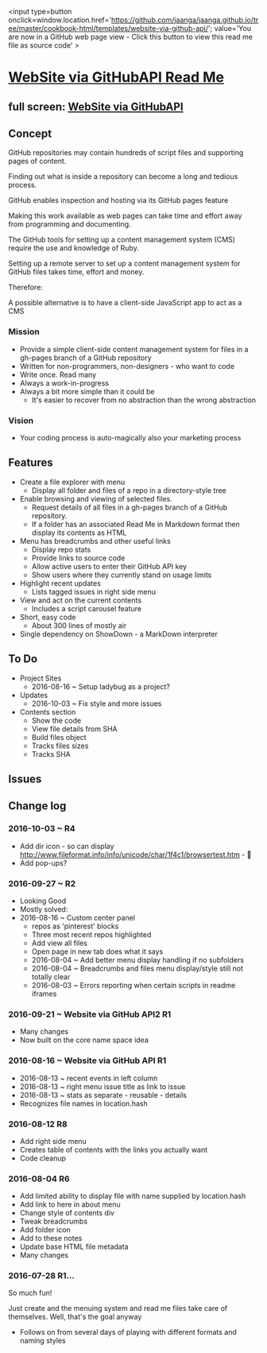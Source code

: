 <span style=display:none; >[You are now in a GitHub source code view - click this link to view Read Me file as a web page]
( https://jaanga.github.io/cookbook-html/templates/website-via-github-api/#readme.md "View file as a web page." ) </span>
<input type=button onclick=window.location.href='https://github.com/jaanga/jaanga.github.io/tree/master/cookbook-html/templates/website-via-github-api/'; 
value='You are now in a GitHub web page view - Click this button to view this read me file as source code' >


[WebSite via GitHubAPI Read Me]( https://jaanga.github.io/cookbook-html/templates/website-via-github-api/website-via-github-api-r1.html#readme.md )
===

## full screen: [WebSite via GitHubAPI]( https://jaanga.github.io/cookbook-html/templates/website-via-github-api/ )


## Concept

GitHub repositories may contain hundreds of script files and supporting pages of content.

Finding out what is inside a repository can become a long and tedious process.

GitHub enables inspection and hosting via its GitHub pages feature

Making this work available as web pages can take time and effort away from programming and documenting.

The GitHub tools for setting up a content management system (CMS) require the use and knowledge of Ruby.

Setting up a remote server to set up a content management system for GitHub files takes time, effort and money.

Therefore:

A possible alternative is to have a client-side JavaScript app to act as a CMS


### Mission

* Provide a simple client-side content management system for files in a gh-pages branch of a GitHub repository
* Written for non-programmers, non-designers - who want to code
* Write once. Read many
* Always a work-in-progress
* Always a bit more simple than it could be
	* It's easier to recover from no abstraction than the wrong abstraction


### Vision 

* Your coding process is auto-magically also your marketing process


## Features

* Create a file explorer with menu
	* Display all folder and files of a repo in a directory-style tree
* Enable browsing and viewing of selected files.
	* Request details of all files in a gh-pages branch of a GitHub repository.
	* If a folder has an associated Read Me in Markdown format then display its contents as HTML
* Menu has breadcrumbs and other useful links
	* Display repo stats
	* Provide links to source code
	* Allow active users to enter their GitHub API key
	* Show users where they currently stand on usage limits
* Highlight recent updates
	* Lists tagged issues in right side menu
* View and act on the current contents
	* Includes a script carousel feature
* Short, easy code
	* About 300 lines of mostly air
* Single dependency on ShowDown - a MarkDown interpreter



## To Do

* Project Sites
	* 2016-08-16 ~ Setup ladybug as a project?
* Updates
	* 2016-10-03 ~ Fix style and more issues
* Contents section
	* Show the code
	* View file details from SHA
	* Build files object
	* Tracks files sizes
	* Tracks SHA


## Issues



## Change log

### 2016-10-03 ~ R4

* Add dir icon - so can display http://www.fileformat.info/info/unicode/char/1f4c1/browsertest.htm - 📁
* Add pop-ups?


### 2016-09-27 ~ R2

* Looking Good
* Mostly solved:
* 2016-08-16 ~ Custom center panel
	* repos as 'pinterest' blocks
	* Three most recent repos highlighted
	* Add view all files
	* Open page in new tab does what it says
	* 2016-08-04 ~ Add better menu display handling if no subfolders 
	* 2016-08-04 ~ Breadcrumbs and files menu display/style still not totally clear
	* 2016-08-03 ~ Errors reporting when certain scripts in readme iframes

### 2016-09-21 ~ Website via GitHub API2 R1

* Many changes
* Now built on the core name space idea


### 2016-08-16 ~ Website via GitHub API R1

* 2016-08-13 ~ recent events in left column
* 2016-08-13 ~ right menu issue title as link to issue
* 2016-08-13 ~ stats as separate - reusable  - details
* Recognizes file names in location.hash


### 2016-08-12 R8

* Add right side menu
* Creates table of contents with the links you actually want
* Code cleanup


### 2016-08-04 R6

* Add limited ability to display file with name supplied by location.hash
* Add link to here in about menu
* Change style of contents div
* Tweak breadcrumbs
* Add folder icon
* Add to these notes
* Update base HTML file metadata
* Many changes

### 2016-07-28 R1...

So much fun!

Just create and the menuing system and read me files take care of themselves.
Well, that's the goal anyway


* Follows on from several days of playing with different formats and naming styles

